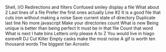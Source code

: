 Shell, I/O Redirections and filters
 Confused smiley
display a file
What about 2
Last lines of a file
Prefer the first ones actually
Line #2
It is a good file that cuts iron without making a noise
Save current state of directory
Duplicate last line
No more javascript
Make your directories count
What is new
Being unique is better than being perfect
It must be in that file
Count that word
What is next
I hate bins
Letters only please
A to Z
You would live in hiago
esreveR
DJ Cut Killer
Empty casks make the most noise
A gif is worth ten thousand words
The biggest fan
Acrostic
